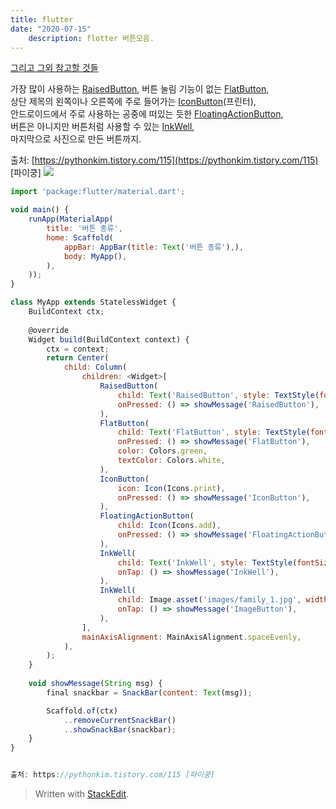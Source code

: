 ```yaml
---
title: flutter 
date: "2020-07-15"
	description: flotter 버튼모음.
---
```


[그리고 그외 참고할 것들](https://pythonkim.tistory.com/category/%ED%94%8C%EB%9F%AC%ED%84%B0)

가장 많이 사용하는 [RaisedButton](https://docs.flutter.io/flutter/material/RaisedButton/RaisedButton.html), 버튼 눌림 기능이 없는 [FlatButton](https://docs.flutter.io/flutter/material/FlatButton/FlatButton.html),  
상단 제목의 왼쪽이나 오른쪽에 주로 들어가는 [IconButton](https://docs.flutter.io/flutter/material/IconButton/IconButton.html)(프린터),  
안드로이드에서 주로 사용하는 공중에 떠있는 듯한 [FloatingActionButton](https://docs.flutter.io/flutter/material/FloatingActionButton/FloatingActionButton.html),  
버튼은 아니지만 버튼처럼 사용할 수 있는 [InkWell](https://docs.flutter.io/flutter/material/InkWell/InkWell.html),  
마지막으로 사진으로 만든 버튼까지.  
  
출처: [https://pythonkim.tistory.com/115](https://pythonkim.tistory.com/115) [파이쿵]
![](https://i.ibb.co/pf3fSrs/Screen-Shot-2020-07-15-at-3-13-39-PM.png)
```js
import 'package:flutter/material.dart';

void main() {
    runApp(MaterialApp(
        title: '버튼 종류',
        home: Scaffold(
            appBar: AppBar(title: Text('버튼 종류'),),
            body: MyApp(),
        ),
    ));
}

class MyApp extends StatelessWidget {
    BuildContext ctx;
    
    @override
    Widget build(BuildContext context) {
        ctx = context;
        return Center(
            child: Column(
                children: <Widget>[
                    RaisedButton(
                        child: Text('RaisedButton', style: TextStyle(fontSize: 24)),
                        onPressed: () => showMessage('RaisedButton'),
                    ),
                    FlatButton(
                        child: Text('FlatButton', style: TextStyle(fontSize: 24)),
                        onPressed: () => showMessage('FlatButton'),
                        color: Colors.green,
                        textColor: Colors.white,
                    ),
                    IconButton(
                        icon: Icon(Icons.print),
                        onPressed: () => showMessage('IconButton'),
                    ),
                    FloatingActionButton(
                        child: Icon(Icons.add),
                        onPressed: () => showMessage('FloatingActionButton'),
                    ),
                    InkWell(
                        child: Text('InkWell', style: TextStyle(fontSize: 24)),
                        onTap: () => showMessage('InkWell'),
                    ),
                    InkWell(
                        child: Image.asset('images/family_1.jpg', width: 120, height: 120),
                        onTap: () => showMessage('ImageButton'),
                    ),
                ],
                mainAxisAlignment: MainAxisAlignment.spaceEvenly,
            ),
        );
    }
    
    void showMessage(String msg) {
        final snackbar = SnackBar(content: Text(msg));

        Scaffold.of(ctx)
            ..removeCurrentSnackBar()
            ..showSnackBar(snackbar);
    }
}


출처: https://pythonkim.tistory.com/115 [파이쿵]
```
> Written with [StackEdit](https://stackedit.io/).
<!--stackedit_data:
eyJoaXN0b3J5IjpbLTE1NDU3MDYzNDQsLTE0NTAwNjMwODNdfQ
==
-->